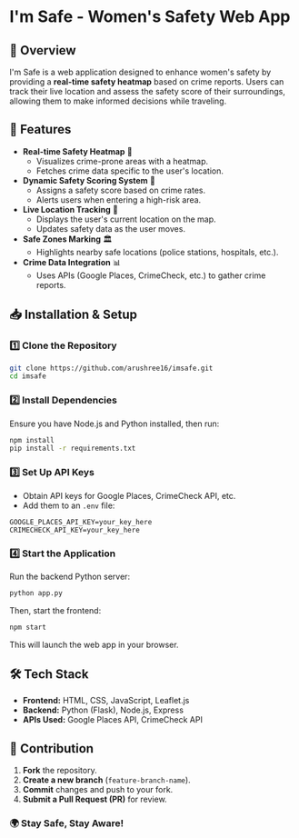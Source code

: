 # I'm Safe - Women's Safety Web App

## 🚀 Overview
I'm Safe is a web application designed to enhance women's safety by providing a **real-time safety heatmap** based on crime reports. Users can track their live location and assess the safety score of their surroundings, allowing them to make informed decisions while traveling.

## 🌟 Features
- **Real-time Safety Heatmap** 📍
  - Visualizes crime-prone areas with a heatmap.
  - Fetches crime data specific to the user's location.
- **Dynamic Safety Scoring System** 🔢
  - Assigns a safety score based on crime rates.
  - Alerts users when entering a high-risk area.
- **Live Location Tracking** 🚶
  - Displays the user's current location on the map.
  - Updates safety data as the user moves.
- **Safe Zones Marking** 🏛️
  - Highlights nearby safe locations (police stations, hospitals, etc.).
- **Crime Data Integration** 📊
  - Uses APIs (Google Places, CrimeCheck, etc.) to gather crime reports.

## 📥 Installation & Setup
### 1️⃣ Clone the Repository
```bash
git clone https://github.com/arushree16/imsafe.git
cd imsafe
```

### 2️⃣ Install Dependencies
Ensure you have Node.js and Python installed, then run:
```bash
npm install
pip install -r requirements.txt
```

### 3️⃣ Set Up API Keys
- Obtain API keys for Google Places, CrimeCheck API, etc.
- Add them to an `.env` file:
```env
GOOGLE_PLACES_API_KEY=your_key_here
CRIMECHECK_API_KEY=your_key_here
```

### 4️⃣ Start the Application
Run the backend Python server:
```bash
python app.py
```
Then, start the frontend:
```bash
npm start
```
This will launch the web app in your browser.

## 🛠 Tech Stack
- **Frontend:** HTML, CSS, JavaScript, Leaflet.js
- **Backend:** Python (Flask), Node.js, Express
- **APIs Used:** Google Places API, CrimeCheck API

## 🤝 Contribution
1. **Fork** the repository.
2. **Create a new branch** (`feature-branch-name`).
3. **Commit** changes and push to your fork.
4. **Submit a Pull Request (PR)** for review.


### 🌍 Stay Safe, Stay Aware!

